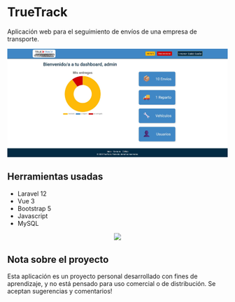 # TrueTrack
Aplicación web para el seguimiento de envíos de una empresa de transporte.

![Alt text](public/img/screenshot.jpg?raw=true "Optional Title")

## Herramientas usadas
- Laravel 12
- Vue 3
- Bootstrap 5
- Javascript
- MySQL

<p align="center">
  <a href="https://skillicons.dev">
    <img src="https://skillicons.dev/icons?i=laravel,vue,bootstrap,js,mysql,vscode" />
  </a>
</p>

## Nota sobre el proyecto
Esta aplicación es un proyecto personal desarrollado con fines de aprendizaje, y no está pensado para uso comercial o de distribución.
Se aceptan sugerencias y comentarios!